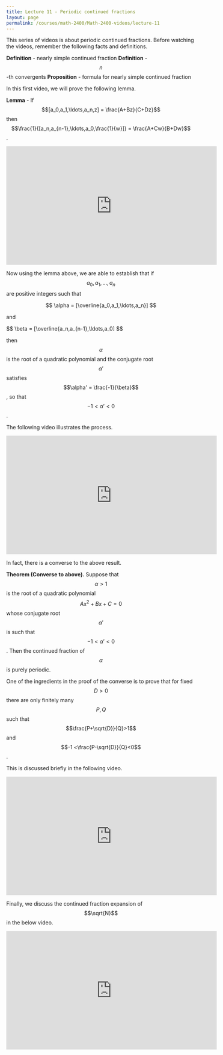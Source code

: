 ```yaml
---
title: Lecture 11 - Periodic continued fractions
layout: page
permalink: /courses/math-2400/Math-2400-videos/lecture-11
---
```

This series of videos is about periodic continued fractions.
Before watching the videos, remember the following facts and definitions.

**Definition** - nearly simple continued fraction
**Definition** - $$n$$-th convergents
**Proposition** - formula for nearly simple continued fraction

In this first video, we will prove the following lemma.

**Lemma** - If $$[a_0,a_1,\ldots,a_n,z] = \frac{A+Bz}{C+Dz}$$ then $$\frac{1}{[a_n,a_{n-1},\ldots,a_0,\frac{1}{w}]} = \frac{A+Cw}{B+Dw}$$.

<iframe width="560" height="315" src="https://www.youtube.com/embed/c1CdfvrDl3g" title="YouTube video player" frameborder="0" allow="accelerometer; autoplay; clipboard-write; encrypted-media; gyroscope; picture-in-picture" allowfullscreen></iframe>

Now using the lemma above, we are able to establish that if $$a_0,a_1,\ldots,a_n$$ are positive integers such that

$$ \alpha = [\overline{a_0,a_1,\ldots,a_n}] $$

and

$$ \beta = [\overline{a_n,a_{n-1},\ldots,a_0] $$

then $$\alpha $$ is the root of a quadratic polynomial and the conjugate root $$\alpha'$$ satisfies $$\alpha' = \frac{-1}{\beta}$$, so that $$-1<\alpha'<0$$.

The following video illustrates the process.
<iframe width="560" height="315" src="https://www.youtube.com/embed/QSzXGu2r4NI" title="YouTube video player" frameborder="0" allow="accelerometer; autoplay; clipboard-write; encrypted-media; gyroscope; picture-in-picture" allowfullscreen></iframe>

In fact, there is a converse to the above result.

**Theorem (Converse to above).** Suppose that $$\alpha>1$$ is the root of a quadratic polynomial $$Ax^2 + Bx + C = 0$$ whose conjugate root $$\alpha'$$ is such that $$-1<\alpha'<0$$.
Then the continued fraction of $$\alpha$$ is purely periodic.

One of the ingredients in the proof of the converse is to prove that for fixed $$D>0$$ there are only finitely many $$P,Q$$ such that $$\frac{P+\sqrt{D}}{Q}>1$$ and $$-1 <\frac{P-\sqrt{D}}{Q}<0$$.

This is discussed briefly in the following video.
<iframe width="560" height="315" src="https://www.youtube.com/embed/AutgZI2Bkes" title="YouTube video player" frameborder="0" allow="accelerometer; autoplay; clipboard-write; encrypted-media; gyroscope; picture-in-picture" allowfullscreen></iframe>

Finally, we discuss the continued fraction expansion of $$\sqrt{N}$$ in the below video.
<iframe width="560" height="315" src="https://www.youtube.com/embed/-Jfe4b8qeZA" title="YouTube video player" frameborder="0" allow="accelerometer; autoplay; clipboard-write; encrypted-media; gyroscope; picture-in-picture" allowfullscreen></iframe>
